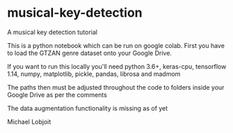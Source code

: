 # musical-key-detection
A musical key detection tutorial

This is a python notebook which can be run on google colab. First you have to load the GTZAN genre dataset onto your Google Drive.

If you want to run this locally you'll need python 3.6+, keras-cpu, tensorflow 1.14, numpy, matplotlib, pickle, pandas, librosa and madmom

The paths then must be adjusted throughout the code to folders inside your Google Drive as per the comments

The data augmentation functionality is missing as of yet


Michael Lobjoit
